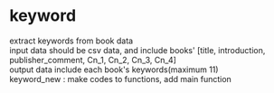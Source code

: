# keyword
extract keywords from book data  
input data should be csv data, and include books' [title, introduction, publisher_comment, Cn_1, Cn_2, Cn_3, Cn_4]  
output data include each book's keywords(maximum 11)   
keyword_new : make codes to functions, add main function  
